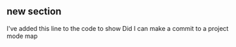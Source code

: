  ## new section
 I've added this line to the code to show Did I can make a commit to a project mode map